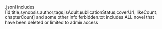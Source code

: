 .jsonl includes [id,title,synopsis,author,tags,isAdult,publicationStatus,coverUrl, likeCount, chapterCount] and some other info 
forbidden.txt includes ALL novel that have been deleted or limited to admin access
